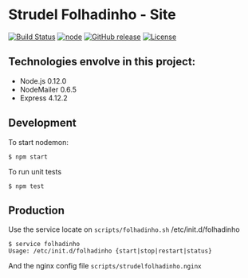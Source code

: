 # Strudel Folhadinho - Site

[![Build Status](https://travis-ci.org/wbruno/strudelfolhadinho.svg?branch=master)](https://travis-ci.org/wbruno/strudelfolhadinho)
[![node](https://img.shields.io/badge/node-0.12.0-brightgreen.svg)]()
[![GitHub release](https://img.shields.io/github/release/wbruno/strudelfolhadinho.svg)]()
[![License](http://img.shields.io/:license-mit-blue.svg)](https://github.com/wbruno/strudelfolhadinho/blob/master/LICENSE)

## Technologies envolve in this project:
- Node.js 0.12.0
- NodeMailer 0.6.5
- Express 4.12.2


## Development

To start nodemon:
```
$ npm start
```

To run unit tests
```
$ npm test
```


## Production
Use the service locate on `scripts/folhadinho.sh` /etc/init.d/folhadinho

```
$ service folhadinho
Usage: /etc/init.d/folhadinho {start|stop|restart|status}
```

And the nginx config file `scripts/strudelfolhadinho.nginx`
